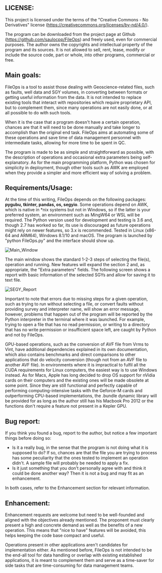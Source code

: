 ## LICENSE:

This project is licensed under the terms of the "Creative Commons - No Derivatives" license (https://creativecommons.org/licenses/by-nd/4.0/).

The program can be downloaded from the project page at Github (https://github.com/saulocpp/FileOps) and freely used, even for commercial purposes. The author owns the copyrights and intellectual property of the program and its sources. It is not allowed to sell, rent, lease, modify or include the source code, part or whole, into other programs, commercial or free.

## Main goals:

FileOps is a tool to assist those dealing with Geoscience-related files, such as faults, well data and SGY volumes, in converting between formats or getting useful information from the data. It is not intended to replace existing tools that interact with repositories which require proprietary API, but to complement them, since many operations are not easily done, or at all possible to do with such tools.

When it is the case that a program doesn't have a certain operation, chances are that it will need to be done manually and take longer to accomplish than the original end task. FileOps aims at automating some of these operations and save time of data management personnel with intermediate tasks, allowing for more time to be spent in QC.

The program is made to be as simple and straightforward as possible, with the description of operations and occasional extra parameters being self-explanatory. As for the main programming platform, Python was chosen for simplicity in deployment, though other tools such as AWK are employed when they provide a simpler and more efficient way of solving a problem.

## Requirements/Usage:

At the time of this writing, FileOps depends on the following packages: <b>pygubu, tkinter, pandas, os, segyio</b>. Some operations depend on AWK, which is native in *nix systems but not in Windows, so if the latter is your preferred system, an environment such as MingW64 or WSL will be required. The Python version used for development and testing is 3.6 and, though 2.7 has worked so far, its use is discouraged as future operations might rely on newer features, so 3.x is recommended. Tested in Linux (x86-64 and ARM64), Windows 8.1/10 and macOS. The program is launched by "python FileOps.py" and the interface should show up.

![Main_Window](https://user-images.githubusercontent.com/82084498/128628818-ebfa6410-7109-4687-9d01-e54cabd425e1.jpg)

The main window shows the standard 1-2-3 steps of selecting the file(s), operation and running. New features will expand the section 2 and, as appropriate, the "Extra parameters" fields. The following screen shows a report with basic information of the selected SGYs and allow for saving it to text file.

![SEGY_Report](https://user-images.githubusercontent.com/82084498/128628826-52ca206d-6d9b-4d39-b158-4c197a1bfa55.jpg)

Important to note that errors due to missing steps for a given operation, such as trying to run without selecting a file, or convert faults without providing survey and interpreter name, will show an error message, however, problems that happen out of the program will be reported by the Python interpreter in the terminal where it was launched. For example, trying to open a file that has no read permission, or writing to a directory that has no write permission or insufficient space left, are caught by Python and not by FileOps.

GPU-based operations, such as the conversion of AVF file from Vrms to Vint, have additional dependencies explained in its own documentation, which also contains benchmarks and direct comparisons to other applications that do velocity conversion (though not from an AVF file to another AVF file). In environments where it is impractical to fulfil all the CUDA requirements for Linux computers, the easiest way is to use Windows instead. As for Macs, Apple has long decided to drop OS support for nVidia cards on their computers and the existing ones will be made obsolete at some point. Since they are still functional and perfectly capable of performing computing-intensive tasks with the Geforce-M cards and outperforming CPU-based implementations, the .bundle dynamic library will be provided for as long as the author still has his Macbook Pro 2012 or the functions don't require a feature not present in a Kepler GPU.

## Bug report:

If you think you found a bug, report to the author, but notice a few important things before doing so:
- Is it a really bug, in the sense that the program is not doing what it is supposed to do? If so, chances are that the file you are trying to process has some peculiarity that the ones tested to implement an operation didn't. A sample file will probably be needed to apply a fix.
- Is it just something that you don't personally agree with and think it could be done another way? Then it is not a bug and may fit as an enhancement.

In both cases, refer to the Enhancement section for relevant information.

## Enhancement:

Enhancement requests are welcome but need to be well-founded and aligned with the objectives already mentioned. The proponent must clearly present a high and concrete demand as well as the benefits of a new operation. This means that "nice to have" features will be avoided, this helps keeping the code base compact and useful.

Operations present in other applications aren't candidates for implementation either. As mentioned before, FileOps is not intended to be the end-all tool for data handling or overlap with existing established applications, it is meant to complement them and serve as a time-saver for side tasks that are time-consuming for data management teams.
